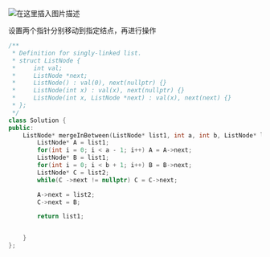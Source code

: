 ![在这里插入图片描述](https://img-blog.csdnimg.cn/20201129204444448.png?x-oss-process=image/watermark,type_ZmFuZ3poZW5naGVpdGk,shadow_10,text_aHR0cHM6Ly9ibG9nLmNzZG4ubmV0L2ExMzM1MjkxMjYzMg==,size_16,color_FFFFFF,t_70)


设置两个指针分别移动到指定结点，再进行操作
```cpp
/**
 * Definition for singly-linked list.
 * struct ListNode {
 *     int val;
 *     ListNode *next;
 *     ListNode() : val(0), next(nullptr) {}
 *     ListNode(int x) : val(x), next(nullptr) {}
 *     ListNode(int x, ListNode *next) : val(x), next(next) {}
 * };
 */
class Solution {
public:
    ListNode* mergeInBetween(ListNode* list1, int a, int b, ListNode* list2) {
        ListNode* A = list1;
        for(int i = 0; i < a - 1; i++) A = A->next;
        ListNode* B = list1;
        for(int i = 0; i < b + 1; i++) B = B->next;
        ListNode* C = list2;
        while(C ->next != nullptr) C = C->next;

        A->next = list2;
        C->next = B;

        return list1;


    }
};
```
